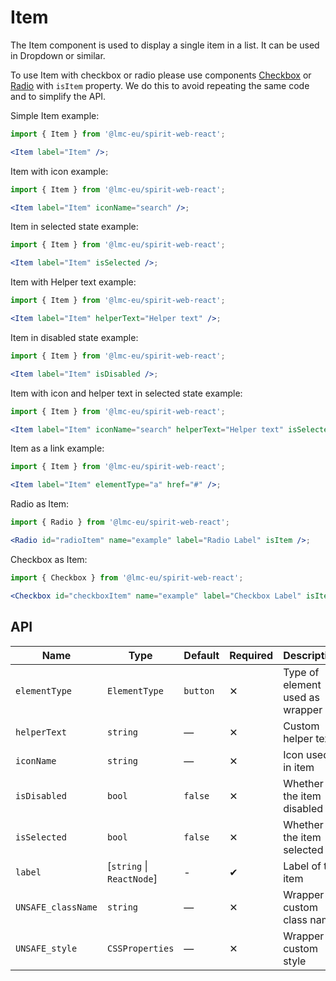 # Item

The Item component is used to display a single item in a list. It can be used in Dropdown or similar.

To use Item with checkbox or radio please use components [Checkbox][checkbox] or [Radio][radio]
with `isItem` property. We do this to avoid repeating the same code and to simplify the API.

Simple Item example:

```jsx
import { Item } from '@lmc-eu/spirit-web-react';

<Item label="Item" />;
```

Item with icon example:

```jsx
import { Item } from '@lmc-eu/spirit-web-react';

<Item label="Item" iconName="search" />;
```

Item in selected state example:

```jsx
import { Item } from '@lmc-eu/spirit-web-react';

<Item label="Item" isSelected />;
```

Item with Helper text example:

```jsx
import { Item } from '@lmc-eu/spirit-web-react';

<Item label="Item" helperText="Helper text" />;
```

Item in disabled state example:

```jsx
import { Item } from '@lmc-eu/spirit-web-react';

<Item label="Item" isDisabled />;
```

Item with icon and helper text in selected state example:

```jsx
import { Item } from '@lmc-eu/spirit-web-react';

<Item label="Item" iconName="search" helperText="Helper text" isSelected />;
```

Item as a link example:

```jsx
import { Item } from '@lmc-eu/spirit-web-react';

<Item label="Item" elementType="a" href="#" />;
```

Radio as Item:

```jsx
import { Radio } from '@lmc-eu/spirit-web-react';

<Radio id="radioItem" name="example" label="Radio Label" isItem />;
```

Checkbox as Item:

```jsx
import { Checkbox } from '@lmc-eu/spirit-web-react';

<Checkbox id="checkboxItem" name="example" label="Checkbox Label" isItem />;
```

## API

| Name               | Type                      | Default  | Required | Description                     |
| ------------------ | ------------------------- | -------- | -------- | ------------------------------- |
| `elementType`      | `ElementType`             | `button` | ✕        | Type of element used as wrapper |
| `helperText`       | `string`                  | —        | ✕        | Custom helper text              |
| `iconName`         | `string`                  | —        | ✕        | Icon used in item               |
| `isDisabled`       | `bool`                    | `false`  | ✕        | Whether is the item disabled    |
| `isSelected`       | `bool`                    | `false`  | ✕        | Whether is the item selected    |
| `label`            | [`string` \| `ReactNode`] | -        | ✔        | Label of the item               |
| `UNSAFE_className` | `string`                  | —        | ✕        | Wrapper custom class name       |
| `UNSAFE_style`     | `CSSProperties`           | —        | ✕        | Wrapper custom style            |

[checkbox]: https://github.com/lmc-eu/spirit-design-system/blob/main/packages/web-react/src/components/Checkbox/README.md
[radio]: https://github.com/lmc-eu/spirit-design-system/blob/main/packages/web-react/src/components/Radio/README.md
